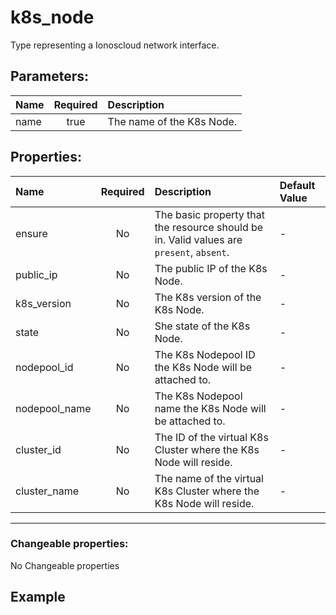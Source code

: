 # k8s_node

Type representing a Ionoscloud network interface.

## Parameters:

| Name | Required | Description |
| :--- | :-: | :--- |
| name | true | The name of the K8s Node.   |

## Properties:

| Name | Required | Description | Default Value |
| :--- | :-: | :--- | :--- |
| ensure | No | The basic property that the resource should be in.  Valid values are `present`, `absent`.  | - |
| public_ip | No | The public IP of the K8s Node.   | - |
| k8s_version | No | The K8s version of the K8s Node.   | - |
| state | No | She state of the K8s Node.   | - |
| nodepool_id | No | The K8s Nodepool ID the K8s Node will be attached to.   | - |
| nodepool_name | No | The K8s Nodepool name the K8s Node will be attached to.   | - |
| cluster_id | No | The ID of the virtual K8s Cluster where the K8s Node will reside.   | - |
| cluster_name | No | The name of the virtual K8s Cluster where the K8s Node will reside.   | - |
***


### Changeable properties:

No Changeable properties


## Example

```text

```
